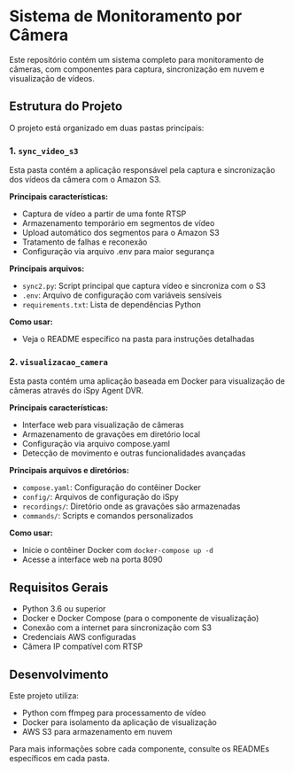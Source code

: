 # Sistema de Monitoramento por Câmera

Este repositório contém um sistema completo para monitoramento de câmeras, com componentes para captura, sincronização em nuvem e visualização de vídeos.

## Estrutura do Projeto

O projeto está organizado em duas pastas principais:

### 1. `sync_video_s3`

Esta pasta contém a aplicação responsável pela captura e sincronização dos vídeos da câmera com o Amazon S3.

**Principais características:**
- Captura de vídeo a partir de uma fonte RTSP
- Armazenamento temporário em segmentos de vídeo
- Upload automático dos segmentos para o Amazon S3
- Tratamento de falhas e reconexão
- Configuração via arquivo .env para maior segurança

**Principais arquivos:**
- `sync2.py`: Script principal que captura vídeo e sincroniza com o S3
- `.env`: Arquivo de configuração com variáveis sensíveis
- `requirements.txt`: Lista de dependências Python

**Como usar:**
- Veja o README específico na pasta para instruções detalhadas

### 2. `visualizacao_camera`

Esta pasta contém uma aplicação baseada em Docker para visualização de câmeras através do iSpy Agent DVR.

**Principais características:**
- Interface web para visualização de câmeras
- Armazenamento de gravações em diretório local
- Configuração via arquivo compose.yaml
- Detecção de movimento e outras funcionalidades avançadas

**Principais arquivos e diretórios:**
- `compose.yaml`: Configuração do contêiner Docker
- `config/`: Arquivos de configuração do iSpy
- `recordings/`: Diretório onde as gravações são armazenadas
- `commands/`: Scripts e comandos personalizados

**Como usar:**
- Inicie o contêiner Docker com `docker-compose up -d`
- Acesse a interface web na porta 8090

## Requisitos Gerais

- Python 3.6 ou superior
- Docker e Docker Compose (para o componente de visualização)
- Conexão com a internet para sincronização com S3
- Credenciais AWS configuradas
- Câmera IP compatível com RTSP

## Desenvolvimento

Este projeto utiliza:
- Python com ffmpeg para processamento de vídeo
- Docker para isolamento da aplicação de visualização
- AWS S3 para armazenamento em nuvem

Para mais informações sobre cada componente, consulte os READMEs específicos em cada pasta. 